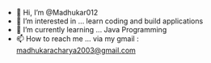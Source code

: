 - 👋 Hi, I’m @Madhukar012
- 👀 I’m interested in ... learn coding and build applications
- 🌱 I’m currently learning ... Java Programming
- 📫 How to reach me ... via my gmail : madhukaracharya2003@gmail.com

<!---
Madhukar012/Madhukar012 is a ✨ special ✨ repository because its `README.md` (this file) appears on your GitHub profile.
You can click the Preview link to take a look at your changes.
--->
